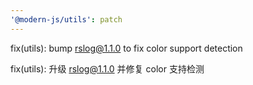 ```yaml
---
'@modern-js/utils': patch
---
```


fix(utils): bump rslog@1.1.0 to fix color support detection

fix(utils): 升级 rslog@1.1.0 并修复 color 支持检测
